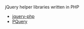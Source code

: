 jQuery helper libraries written in PHP

-   [jquery-php](http://code.google.com/p/jquery-php/)
-   [PQuery](http://www.ngcoders.com/php/pquery-php-and-jquery)

